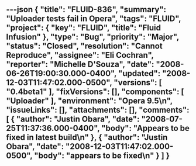 ---json
{
  "title": "FLUID-836",
  "summary": "Uploader tests fail in Opera",
  "tags": "FLUID",
  "project": {
    "key": "FLUID",
    "title": "Fluid Infusion"
  },
  "type": "Bug",
  "priority": "Major",
  "status": "Closed",
  "resolution": "Cannot Reproduce",
  "assignee": "Eli Cochran",
  "reporter": "Michelle D'Souza",
  "date": "2008-06-26T19:00:30.000-0400",
  "updated": "2008-12-03T11:47:02.000-0500",
  "versions": [
    "0.4beta1"
  ],
  "fixVersions": [],
  "components": [
    "Uploader"
  ],
  "environment": "Opera 9.5\n",
  "issueLinks": [],
  "attachments": [],
  "comments": [
    {
      "author": "Justin Obara",
      "date": "2008-07-25T11:37:36.000-0400",
      "body": "Appears to be fixed in latest build\n"
    },
    {
      "author": "Justin Obara",
      "date": "2008-12-03T11:47:02.000-0500",
      "body": "appears to be fixed\n"
    }
  ]
}
---

        